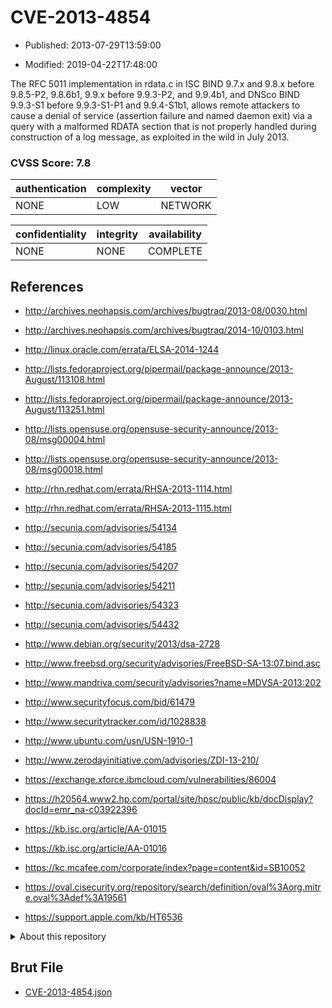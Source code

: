 # CVE-2013-4854

- Published: 2013-07-29T13:59:00

- Modified: 2019-04-22T17:48:00

The RFC 5011 implementation in rdata.c in ISC BIND 9.7.x and 9.8.x before 9.8.5-P2, 9.8.6b1, 9.9.x before 9.9.3-P2, and 9.9.4b1, and DNSco BIND 9.9.3-S1 before 9.9.3-S1-P1 and 9.9.4-S1b1, allows remote attackers to cause a denial of service (assertion failure and named daemon exit) via a query with a malformed RDATA section that is not properly handled during construction of a log message, as exploited in the wild in July 2013.

### CVSS Score: **7.8**

| authentication | complexity | vector |
| --- | --- | --- |
| NONE | LOW | NETWORK |

| confidentiality | integrity | availability |
| --- | --- | --- |
| NONE | NONE | COMPLETE |

## References

* http://archives.neohapsis.com/archives/bugtraq/2013-08/0030.html

* http://archives.neohapsis.com/archives/bugtraq/2014-10/0103.html

* http://linux.oracle.com/errata/ELSA-2014-1244

* http://lists.fedoraproject.org/pipermail/package-announce/2013-August/113108.html

* http://lists.fedoraproject.org/pipermail/package-announce/2013-August/113251.html

* http://lists.opensuse.org/opensuse-security-announce/2013-08/msg00004.html

* http://lists.opensuse.org/opensuse-security-announce/2013-08/msg00018.html

* http://rhn.redhat.com/errata/RHSA-2013-1114.html

* http://rhn.redhat.com/errata/RHSA-2013-1115.html

* http://secunia.com/advisories/54134

* http://secunia.com/advisories/54185

* http://secunia.com/advisories/54207

* http://secunia.com/advisories/54211

* http://secunia.com/advisories/54323

* http://secunia.com/advisories/54432

* http://www.debian.org/security/2013/dsa-2728

* http://www.freebsd.org/security/advisories/FreeBSD-SA-13:07.bind.asc

* http://www.mandriva.com/security/advisories?name=MDVSA-2013:202

* http://www.securityfocus.com/bid/61479

* http://www.securitytracker.com/id/1028838

* http://www.ubuntu.com/usn/USN-1910-1

* http://www.zerodayinitiative.com/advisories/ZDI-13-210/

* https://exchange.xforce.ibmcloud.com/vulnerabilities/86004

* https://h20564.www2.hp.com/portal/site/hpsc/public/kb/docDisplay?docId=emr_na-c03922396

* https://kb.isc.org/article/AA-01015

* https://kb.isc.org/article/AA-01016

* https://kc.mcafee.com/corporate/index?page=content&id=SB10052

* https://oval.cisecurity.org/repository/search/definition/oval%3Aorg.mitre.oval%3Adef%3A19561

* https://support.apple.com/kb/HT6536

<details>
<summary>About this repository</summary> 

  This repository is part of the project [Live Hack CVE](https://github.com/Live-Hack-CVE). Main website can be found [www.live-hack.org](https://www.live-hack.org) 
  
  Made by [Sn0wAlice](https://github.com/Sn0wAlice) for the people that care about security and need to have a feed of the latest CVEs. Hope you enjoy it, don't forget to star the repo and follow me on [Twitter](https://twitter.com/Sn0wAlice) and [Github](https://github.com/Sn0wAlice). And that is my [personnal website](https://www.alice-snow.me/)

  - [Home Page](https://github.com/Live-Hack-CVE)
  - [Framework](https://github.com/Live-Hack-CVE/cve-framework)
  - [CVE database](https://github.com/Live-Hack-CVE/full_database)
  - [Changelog](https://github.com/Live-Hack-CVE/Changelog)
</details>

## Brut File

* [CVE-2013-4854.json](https://raw.githubusercontent.com/Live-Hack-CVE/full_database/main/cves/2013/CVE-2013-4854.json)

